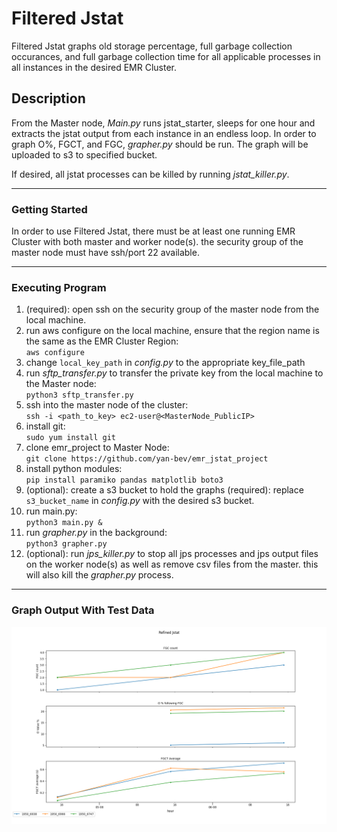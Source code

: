 # Filtered Jstat
Filtered Jstat graphs old storage percentage, full garbage collection occurances, and full garbage collection time for all applicable processes in all instances in the desired EMR Cluster. 

## Description
From the Master node, *Main.py* runs jstat_starter, sleeps for one hour and extracts the jstat output from each instance in an endless loop. In order to graph O%, FGCT, and FGC, *grapher.py* should be run. The graph will be uploaded to s3 to specified bucket. 

If desired, all jstat processes can be killed by running *jstat_killer.py*. 
___
### Getting Started
In order to use Filtered Jstat, there must be at least one running EMR Cluster with both master and worker node(s). the security group of the master node must have ssh/port 22 available.
___
### Executing Program
1. (required): open ssh on the security group of the master node from the local machine.
2. run aws configure on the local machine, ensure that the region name is the same as the EMR Cluster Region:  
    `aws configure`
3. change `local_key_path` in *config.py* to the appropriate key_file_path
2.  run *sftp_transfer.py* to transfer the private key from the local machine to the Master node:  
    `python3 sftp_transfer.py`
3. ssh into the master node of the cluster:  
    `ssh -i <path_to_key> ec2-user@<MasterNode_PublicIP>`   
4. install git:  
    `sudo yum install git`
6. clone emr_project to Master Node:   
    `git clone https://github.com/yan-bev/emr_jstat_project`
7. install python modules:  
    `pip install paramiko pandas matplotlib boto3`
8. (optional): create a s3 bucket to hold the graphs (required): replace `s3_bucket_name` in *config.py* with the desired s3 bucket. 
9. run main.py:  
   `python3 main.py &`
10. run *grapher.py* in the background:  
    `python3 grapher.py`
11. (optional): run *jps_killer.py* to stop all jps processes and jps output files on the worker node(s) as well as remove csv files from the master. this will also kill the *grapher.py* process.  

___
### Graph Output With Test Data
![expected output](/graph/refined_jstat.png)
